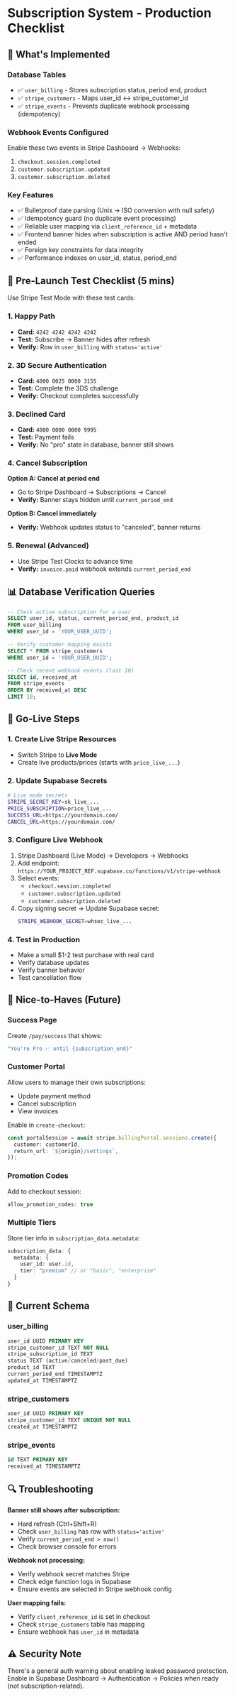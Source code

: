 # Subscription System - Production Checklist

## 🎯 What's Implemented

### Database Tables
- ✅ `user_billing` - Stores subscription status, period end, product
- ✅ `stripe_customers` - Maps user_id ↔ stripe_customer_id
- ✅ `stripe_events` - Prevents duplicate webhook processing (idempotency)

### Webhook Events Configured
Enable these two events in Stripe Dashboard → Webhooks:
1. `checkout.session.completed`
2. `customer.subscription.updated`
3. `customer.subscription.deleted`

### Key Features
- ✅ Bulletproof date parsing (Unix → ISO conversion with null safety)
- ✅ Idempotency guard (no duplicate event processing)
- ✅ Reliable user mapping via `client_reference_id` + metadata
- ✅ Frontend banner hides when subscription is active AND period hasn't ended
- ✅ Foreign key constraints for data integrity
- ✅ Performance indexes on user_id, status, period_end

## 🧪 Pre-Launch Test Checklist (5 mins)

Use Stripe Test Mode with these test cards:

### 1. Happy Path
- **Card:** `4242 4242 4242 4242`
- **Test:** Subscribe → Banner hides after refresh
- **Verify:** Row in `user_billing` with `status='active'`

### 2. 3D Secure Authentication
- **Card:** `4000 0025 0000 3155`
- **Test:** Complete the 3DS challenge
- **Verify:** Checkout completes successfully

### 3. Declined Card
- **Card:** `4000 0000 0000 9995`
- **Test:** Payment fails
- **Verify:** No "pro" state in database, banner still shows

### 4. Cancel Subscription
**Option A: Cancel at period end**
- Go to Stripe Dashboard → Subscriptions → Cancel
- **Verify:** Banner stays hidden until `current_period_end`

**Option B: Cancel immediately**
- **Verify:** Webhook updates status to "canceled", banner returns

### 5. Renewal (Advanced)
- Use Stripe Test Clocks to advance time
- **Verify:** `invoice.paid` webhook extends `current_period_end`

## 📊 Database Verification Queries

```sql
-- Check active subscription for a user
SELECT user_id, status, current_period_end, product_id
FROM user_billing
WHERE user_id = 'YOUR_USER_UUID';

-- Verify customer mapping exists
SELECT * FROM stripe_customers
WHERE user_id = 'YOUR_USER_UUID';

-- Check recent webhook events (last 10)
SELECT id, received_at 
FROM stripe_events 
ORDER BY received_at DESC 
LIMIT 10;
```

## 🚀 Go-Live Steps

### 1. Create Live Stripe Resources
- Switch Stripe to **Live Mode**
- Create live products/prices (starts with `price_live_...`)

### 2. Update Supabase Secrets
```bash
# Live mode secrets
STRIPE_SECRET_KEY=sk_live_...
PRICE_SUBSCRIPTION=price_live_...
SUCCESS_URL=https://yourdomain.com/
CANCEL_URL=https://yourdomain.com/
```

### 3. Configure Live Webhook
1. Stripe Dashboard (Live Mode) → Developers → Webhooks
2. Add endpoint: `https://YOUR_PROJECT_REF.supabase.co/functions/v1/stripe-webhook`
3. Select events:
   - `checkout.session.completed`
   - `customer.subscription.updated`
   - `customer.subscription.deleted`
4. Copy signing secret → Update Supabase secret:
   ```bash
   STRIPE_WEBHOOK_SECRET=whsec_live_...
   ```

### 4. Test in Production
- Make a small $1-2 test purchase with real card
- Verify database updates
- Verify banner behavior
- Test cancellation flow

## 🎁 Nice-to-Haves (Future)

### Success Page
Create `/pay/success` that shows:
```typescript
"You're Pro ✅ until {subscription_end}"
```

### Customer Portal
Allow users to manage their own subscriptions:
- Update payment method
- Cancel subscription
- View invoices

Enable in `create-checkout`:
```typescript
const portalSession = await stripe.billingPortal.sessions.create({
  customer: customerId,
  return_url: `${origin}/settings`,
});
```

### Promotion Codes
Add to checkout session:
```typescript
allow_promotion_codes: true
```

### Multiple Tiers
Store tier info in `subscription_data.metadata`:
```typescript
subscription_data: {
  metadata: {
    user_id: user.id,
    tier: "premium" // or "basic", "enterprise"
  }
}
```

## 📝 Current Schema

### user_billing
```sql
user_id UUID PRIMARY KEY
stripe_customer_id TEXT NOT NULL
stripe_subscription_id TEXT
status TEXT (active/canceled/past_due)
product_id TEXT
current_period_end TIMESTAMPTZ
updated_at TIMESTAMPTZ
```

### stripe_customers
```sql
user_id UUID PRIMARY KEY
stripe_customer_id TEXT UNIQUE NOT NULL
created_at TIMESTAMPTZ
```

### stripe_events
```sql
id TEXT PRIMARY KEY
received_at TIMESTAMPTZ
```

## 🔍 Troubleshooting

**Banner still shows after subscription:**
- Hard refresh (Ctrl+Shift+R)
- Check `user_billing` has row with `status='active'`
- Verify `current_period_end > now()`
- Check browser console for errors

**Webhook not processing:**
- Verify webhook secret matches Stripe
- Check edge function logs in Supabase
- Ensure events are selected in Stripe webhook config

**User mapping fails:**
- Verify `client_reference_id` is set in checkout
- Check `stripe_customers` table has mapping
- Ensure webhook has `user_id` in metadata

## ⚠️ Security Note
There's a general auth warning about enabling leaked password protection. Enable in Supabase Dashboard → Authentication → Policies when ready (not subscription-related).

